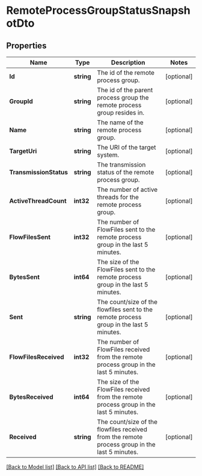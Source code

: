 # RemoteProcessGroupStatusSnapshotDto

## Properties

Name | Type | Description | Notes
------------ | ------------- | ------------- | -------------
**Id** | **string** | The id of the remote process group. | [optional] 
**GroupId** | **string** | The id of the parent process group the remote process group resides in. | [optional] 
**Name** | **string** | The name of the remote process group. | [optional] 
**TargetUri** | **string** | The URI of the target system. | [optional] 
**TransmissionStatus** | **string** | The transmission status of the remote process group. | [optional] 
**ActiveThreadCount** | **int32** | The number of active threads for the remote process group. | [optional] 
**FlowFilesSent** | **int32** | The number of FlowFiles sent to the remote process group in the last 5 minutes. | [optional] 
**BytesSent** | **int64** | The size of the FlowFiles sent to the remote process group in the last 5 minutes. | [optional] 
**Sent** | **string** | The count/size of the flowfiles sent to the remote process group in the last 5 minutes. | [optional] 
**FlowFilesReceived** | **int32** | The number of FlowFiles received from the remote process group in the last 5 minutes. | [optional] 
**BytesReceived** | **int64** | The size of the FlowFiles received from the remote process group in the last 5 minutes. | [optional] 
**Received** | **string** | The count/size of the flowfiles received from the remote process group in the last 5 minutes. | [optional] 

[[Back to Model list]](../README.md#documentation-for-models) [[Back to API list]](../README.md#documentation-for-api-endpoints) [[Back to README]](../README.md)


